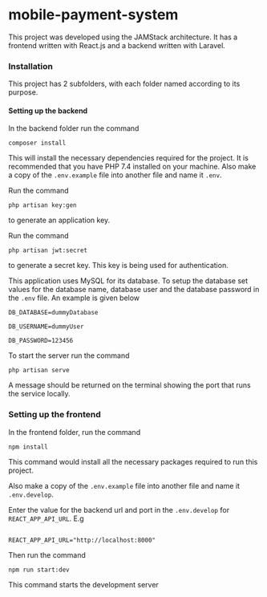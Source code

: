 # mobile-payment-system
This project was developed using the JAMStack architecture. It has a frontend written with React.js and a backend written with Laravel.

### Installation
This project has 2 subfolders, with each folder named according to its purpose. 

#### Setting up the backend
In the backend folder run the command

`composer install`

This will install the necessary dependencies required for the project. 
It is recommended that you have PHP 7.4 installed on your machine. Also make a copy of the `.env.example` file into another file and name it `.env`. 

Run the command 

``php artisan key:gen`` 

to generate an application key. 

Run the command 

``php artisan jwt:secret``

 to generate a secret key. This key is being used for authentication.

This application uses MySQL for its database. To setup the database set values for the database name, database user and the database password in the `.env` file. An example is given below

```
DB_DATABASE=dummyDatabase 

DB_USERNAME=dummyUser

DB_PASSWORD=123456
```

To start the server run the command

`php artisan serve`

A message should be returned on the terminal showing the port that runs the service locally.

### Setting up the frontend
In the frontend folder, run the command

`npm install`

This command would install all the necessary packages required to run this project. 

Also make a copy of the `.env.example` file into another file and name it `.env.develop`. 

Enter the value for the backend url and port in the `.env.develop` for <code>REACT_APP_API_URL</code>. E.g

<code>
REACT_APP_API_URL="http://localhost:8000"
</code>

Then run the command 

`npm run start:dev`

This command starts the development server


